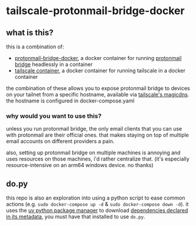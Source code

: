 # tailscale-protonmail-bridge-docker

## what is this?

this is a combination of:
- [protonmail-bridge-docker](https://github.com/shenxn/protonmail-bridge-docker), a docker container for running [protonmail bridge](https://proton.me/mail/bridge) headlessly in a container
- [tailscale container](https://hub.docker.com/r/tailscale/tailscale), a docker container for running tailscale in a docker container

the combination of these allows you to expose protonmail bridge to devices on your tailnet from a specific hostname, available via [tailscale's magicdns](https://tailscale.com/kb/1081/magicdns). the hostname is configured in docker-compose.yaml

### why would you want to use this?

unless you run protonmail bridge, the only email clients that you can use with protonmail are their official ones. that makes staying on top of multiple email accounts on different providers a pain.

also, setting up protonmail bridge on multiple machines is annoying and uses resources on those machines, i'd rather centralize that. (it's especially resource-intensive on an arm64 windows device. no thanks)

## do.py
this repo is also an exploration into using a python script to ease common actions (e.g. `sudo docker-compose up -d` & `sudo docker-compose down -d`). it uses the [uv python package manager](https://github.com/astral-sh/uv) to download [dependencies declared in its metadata](https://docs.astral.sh/uv/guides/scripts/#declaring-script-dependencies), you must have that installed to use `do.py`.

